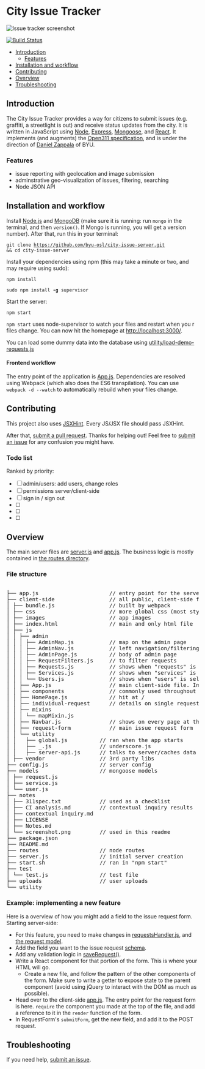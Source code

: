 # City Issue Tracker

![Issue tracker screenshot](https://raw.github.com/byu-osl/city-issue-server/master/notes/screenshot.png)

[![Build Status](https://travis-ci.org/byu-osl/city-issue-server.svg?branch=master)](https://travis-ci.org/byu-osl/city-issue-server)

* [Introduction](#introduction)
	- [Features](#features)
* [Installation and workflow](#installation-and-workflow)
* [Contributing](#contributing)
* [Overview](#overview)
* [Troubleshooting](#troubleshooting)

## Introduction

The City Issue Tracker provides a way for citizens to submit issues (e.g. graffiti, a streetlight is out) and receive status updates from the city. It is written in JavaScript using <a href="https://nodejs.org/" target="_blank">Node</a>, [Express](http://expressjs.com/), [Mongoose](http://mongoosejs.com/index.html), and [React](http://facebook.github.io/react/). It implements (and augments) the [Open311 specification](http://wiki.open311.org/GeoReport_v2/), and is under the direction of [Daniel Zappala](https://github.com/zappala) of BYU. 

### Features

- issue reporting with geolocation and image submission
- adminstrative geo-visualization of issues, filtering, searching
- Node JSON API

## Installation and workflow

Install [Node.js](https://nodejs.org/) and [MongoDB](http://docs.mongodb.org/manual/installation/) (make sure it is running: run `mongo` in the terminal, and then `version()`. If Mongo is running, you will get a version number). After that, run this in your terminal:

<code>git clone https://github.com/byu-osl/city-issue-server.git && cd city-issue-server</code>

Install your dependencies using npm (this may take a minute or two, and may require using sudo):

<code>npm install</code>

<code>sudo npm install **-g** supervisor</code>

Start the server:

<code>npm start</code>

`npm start` uses node-supervisor to watch your files and restart when you r files change. You can now hit the homepage at [http://localhost:3000/](http://localhost:3000/). 

You can load some dummy data into the database using [utility/load-demo-requests.js](/utility/load-demo-requests.js)

#### Frontend workflow

The entry point of the application is [App.js](client-side/js/App.js). Dependencies are resolved using Webpack (which also does the ES6 transpilation). You can use `webpack -d --watch` to automatically rebuild when your files change.

## Contributing

This project also uses [JSXHint](https://github.com/STRML/JSXHint). Every JS/JSX file should pass JSXHint.

After that, [submit a pull request](https://help.github.com/articles/using-pull-requests/). Thanks for helping out! Feel free to [submit an issue](https://github.com/byu-osl/city-issue-server/issues/new) for any confusion you might have.

### Todo list

Ranked by priority:
- [ ] admin/users: add users, change roles
- [ ] permissions server/client-side
- [ ] sign in / sign out
- [ ] 
- [ ] 
- [ ] 

## Overview

The main server files are [server.js](server.js) and [app.js](app.js). The business logic is mostly contained in [the routes directory](routes).

### File structure

<pre>
                           
├── app.js                      // entry point for the server.
├── client-side                 // all public, client-side files     
│ ├── bundle.js                 // built by webpack       
│ ├── css                       // more global css (most styling in jsx)
│ ├── images                    // app images    
│ ├── index.html                // main and only html file      
│ ├── js                        
│ │ ├── admin                         
│ │ │ ├── AdminMap.js           // map on the admin page               
│ │ │ ├── AdminNav.js           // left navigation/filtering
│ │ │ ├── AdminPage.js          // body of admin page            
│ │ │ ├── RequestFilters.js     // to filter requests
│ │ │ ├── Requests.js           // shows when "requests" is selected
│ │ │ ├── Services.js           // shows when "services" is selected
│ │ │ └── Users.js              // shows when "users" is selected
│ │ ├── App.js                  // main client-side file. Includes routes.
│ │ ├── components              // commonly used throughout the app         
│ │ ├── HomePage.js             // hit at /               
│ │ ├── individual-request      // details on single request                 
│ │ ├── mixins                           
│ │ │ └── mapMixin.js                           
│ │ ├── Navbar.js               // shows on every page at the top            
│ │ ├── request-form            // main issue request form           
│ │ └── utility                           
│ │   ├── global.js          // ran when the app starts                
│ │   ├── _.js               // underscore.js        
│ │   ├── server-api.js      // talks to server/caches data                  
│ ├── vendor                 // 3rd party libs                   
├── config.js                // server config       
├── models                   // mongoose models    
│ ├── request.js                           
│ ├── service.js                           
│ └── user.js                          
├── notes                           
│ ├── 311spec.txt            // used as a checklist               
│ ├── CI analysis.md         // contextual inquiry results                  
│ ├── contextual inquiry.md                           
│ ├── LICENSE                           
│ ├── Notes.md                           
│ └── screenshot.png         // used in this readme                  
├── package.json                           
├── README.md                           
├── routes                   // node routes        
├── server.js                // initial server creation           
├── start.sh                 // ran in "npm start"          
├── test                           
│ └── test.js                // test file           
├── uploads                  // user uploads
└── utility                           
</pre>

### Example: implementing a new feature

Here is a overview of how you might add a field to the issue request form. Starting server-side:

- For this feature, you need to make changes in [requestsHandler.js](routes/requestsHandler.js), and [the request model](models/request.js).
- Add the field you want to the issue request [schema](https://github.com/byu-osl/city-issue-server/blob/17d05d5950880dcbfe5b02b887665b6ccc983896/models/request.js#L3).
- Add any validation logic in [saveRequest()](https://github.com/byu-osl/city-issue-server/blob/17d05d5950880dcbfe5b02b887665b6ccc983896/routes/requestsHandler.js#L68).
- Write a React component for that portion of the form. This is where your HTML will go.
	+ Create a new file, and follow the pattern of the other components of the form. Make sure to write a getter to expose state to the parent component (avoid using jQuery to interact with the DOM as much as possible).
- Head over to the client-side [app.js](client-side/js/app.js). The entry point for the request form is here. `require` the component you made at the top of the file, and add a reference to it in the `render` function of the form.
- In RequestForm's `submitForm`, get the new field, and add it to the POST request.

## Troubleshooting

If you need help, [submit an issue](https://github.com/byu-osl/city-issue-server/issues/new).